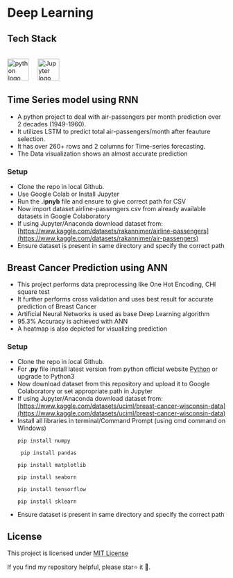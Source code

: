 # Deep Learning

## Tech Stack
<br clear="both">

<div align="left">
  <img src="https://cdn.jsdelivr.net/gh/devicons/devicon/icons/python/python-original.svg" height="50" alt="python logo"  />
  <img width="12" />
  <img src="https://cdn.jsdelivr.net/gh/devicons/devicon/icons/jupyter/jupyter-original.svg" height="50" alt="Jupyter logo"  />
  <img width="12" />


## Time Series model using RNN
* A python project to deal with air-passengers per month prediction over 2 decades (1949-1960).
* It utilizes LSTM to predict total air-passengers/month after feauture selection.
* It has over 260+ rows and 2 columns for Time-series forecasting.
* The Data visualization shows an almost accurate prediction
 ### Setup
* Clone the repo in local Github.
* Use Google Colab or Install Jupyter 
* Run the **.ipnyb** file and ensure to give correct path for CSV
* Now import dataset airline-passengers.csv from already available datasets in Google Colaboratory
* If using Jupyter/Anaconda download dataset from:[https://www.kaggle.com/datasets/rakannimer/airline-passengers](https://www.kaggle.com/datasets/rakannimer/air-passengers)
* Ensure dataset is present in same directory and specify the correct path

## Breast Cancer Prediction using ANN
* This project performs data preprocessing like One Hot Encoding, CHI square test
* It further performs cross validation and uses best result for accurate prediction of Breast Cancer
* Artificial Neural Networks is used as base Deep Learning algorithm
* 95.3% Accuracy is achieved with ANN
* A heatmap is also depicted for visualizing prediction

### Setup
* Clone the repo in local Github.
* For **.py** file install latest version from python official website [Python](https://www.python.org/downloads/) or upgrade to Python3
* Now download dataset from this repository and upload it to Google Colaboratory or set appropriate path in Jupyter
* If using Jupyter/Anaconda download dataset from: [https://www.kaggle.com/datasets/uciml/breast-cancer-wisconsin-data](https://www.kaggle.com/datasets/uciml/breast-cancer-wisconsin-data)
* Install all libraries in terminal/Command Prompt (using cmd command on Windows)
  ```
  pip install numpy
  ```
  ```
   pip install pandas
  ```
  ```
  pip install matplotlib
  ```
  ```
  pip install seaborn
  ```
  ```
  pip install tensorflow
  ```
  ```
  pip install sklearn
  ```
* Ensure dataset is present in same directory and specify the correct path 

## License
This project is licensed under [MIT License](docs/license.md)

If you find my repository helpful, please star⭐ it 🌟.
